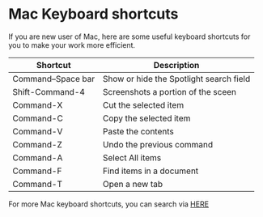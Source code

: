 # Mac Keyboard shortcuts

If you are new user of Mac, here are some useful keyboard shortcuts for you to make your work more efficient.


| Shortcut | Description |
| -------------------- | -------------------- |
| Command–Space bar | Show or hide the Spotlight search field |
| Shift-Command-4 | Screenshots a portion of the sceen |
| Command-X | Cut the selected item |
| Command-C | Copy the selected item |
| Command-V | Paste the contents |
| Command-Z | Undo the previous command |
| Command-A | Select All items |
| Command-F | Find items in a document |
| Command-T | Open a new tab |


For more Mac keyboard shortcuts, you can search via [HERE](https://support.apple.com/en-sg/HT201236)